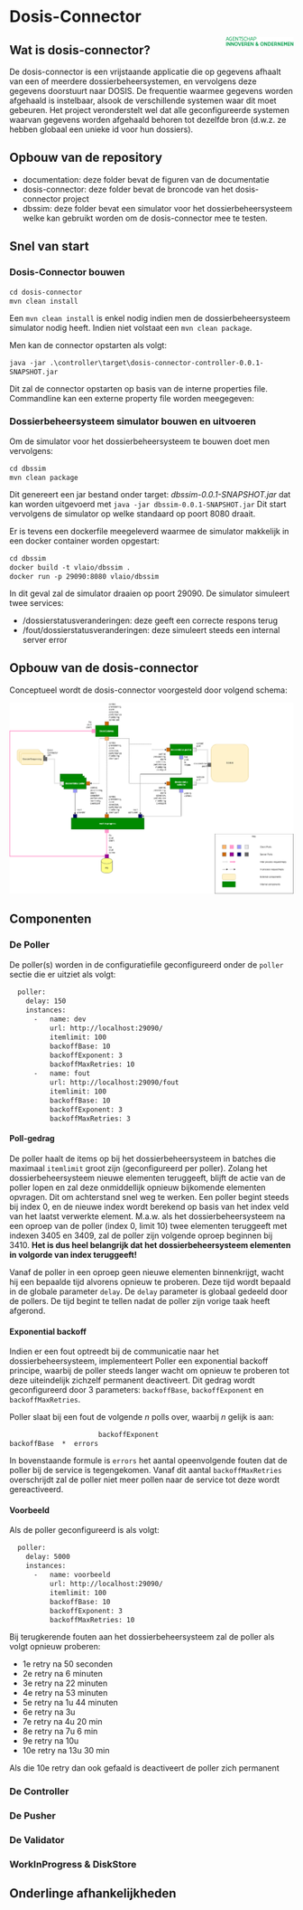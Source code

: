 # Dosis-Connector

<img src="documentation/logo-aio.svg" align="right" alt="Agentschap Innovatie en Ondernemen" width="120">

## Wat is dosis-connector?

De dosis-connector is een vrijstaande applicatie die op gegevens afhaalt van een of 
meerdere dossierbeheersystemen, en vervolgens deze gegevens doorstuurt naar DOSIS. 
De frequentie waarmee gegevens worden afgehaald is instelbaar, alsook de verschillende
systemen waar dit moet gebeuren. Het project veronderstelt wel dat alle 
geconfigureerde systemen waarvan gegevens worden afgehaald behoren tot dezelfde
bron (d.w.z. ze hebben globaal een unieke id voor hun dossiers).

## Opbouw van de repository

* documentation: deze folder bevat de figuren van de documentatie
* dosis-connector: deze folder bevat de broncode van het dosis-connector project
* dbssim: deze folder bevat een simulator voor het dossierbeheersysteem welke kan
gebruikt worden om de dosis-connector mee te testen.

## Snel van start

### Dosis-Connector bouwen

```
cd dosis-connector
mvn clean install
```

Een ```mvn clean install``` is enkel nodig indien men de dossierbeheersysteem simulator 
nodig heeft. Indien niet volstaat een ```mvn clean package```.

Men kan de connector opstarten als volgt:
```
java -jar .\controller\target\dosis-connector-controller-0.0.1-SNAPSHOT.jar
```
Dit zal de connector opstarten op basis van de interne properties file. Commandline
kan een externe property file worden meegegeven:

### Dossierbeheersysteem simulator bouwen en uitvoeren
Om de simulator voor het dossierbeheersysteem te bouwen doet men vervolgens: 
```
cd dbssim
mvn clean package
```
Dit genereert een jar bestand onder target: *dbssim-0.0.1-SNAPSHOT.jar* dat kan worden
uitgevoerd met ```java -jar dbssim-0.0.1-SNAPSHOT.jar``` Dit start vervolgens de 
simulator op welke standaard op poort 8080 draait.

Er is tevens een dockerfile meegeleverd waarmee de simulator makkelijk in een docker
container worden opgestart:

```
cd dbssim
docker build -t vlaio/dbssim .
docker run -p 29090:8080 vlaio/dbssim
```

In dit geval zal de simulator draaien op poort 29090. De simulator simuleert twee services:
* /dossierstatusveranderingen: deze geeft een correcte respons terug
* /fout/dossierstatusveranderingen: deze simuleert steeds een internal server error

## Opbouw van de dosis-connector

Conceptueel wordt de dosis-connector voorgesteld door volgend schema:

<img src="documentation/ConnectorArchitectuur.png" alt="Architectuur Diagramma"/>

## Componenten
### De Poller

De poller(s) worden in de configuratiefile geconfigureerd onder de ```poller``` sectie die er uitziet als volgt:
```
  poller:
    delay: 150
    instances:
      -   name: dev
          url: http://localhost:29090/
          itemlimit: 100
          backoffBase: 10
          backoffExponent: 3
          backoffMaxRetries: 10
      -   name: fout
          url: http://localhost:29090/fout
          itemlimit: 100
          backoffBase: 10
          backoffExponent: 3
          backoffMaxRetries: 3
```
#### Poll-gedrag
De poller haalt de items op bij het dossierbeheersysteem in batches die maximaal ```itemlimit``` groot zijn (geconfigureerd per poller). Zolang het dossierbeheersysteem nieuwe elementen teruggeeft, blijft de actie van de poller lopen en zal deze onmiddellijk opnieuw bijkomende elementen opvragen. Dit om achterstand snel weg te werken. Een poller begint steeds bij index 0, en de nieuwe index wordt berekend op basis van het index veld van het laatst verwerkte element. M.a.w. als het dossierbeheersysteem na een oproep van de poller (index 0, limit 10) twee elementen teruggeeft met indexen 3405 en 3409, zal de poller zijn volgende oproep beginnen bij 3410. **Het is dus heel belangrijk dat het dossierbeheersysteem elementen in volgorde van index teruggeeft!**

Vanaf de poller in een oproep geen nieuwe elementen binnenkrijgt, wacht hij een bepaalde tijd alvorens opnieuw te proberen. Deze tijd wordt bepaald in de globale parameter ```delay```. De ```delay``` parameter is globaal gedeeld door de pollers. De tijd begint te tellen nadat de poller zijn vorige taak heeft afgerond.

#### Exponential backoff

Indien er een fout optreedt bij de communicatie naar het dossierbeheersysteem, implementeert Poller een exponential backoff principe, waarbij de poller steeds langer wacht om opnieuw te proberen tot deze uiteindelijk zichzelf permanent deactiveert. Dit gedrag wordt geconfigureerd door 3 parameters: ```backoffBase```, ```backoffExponent``` en ```backoffMaxRetries```. 

Poller slaat bij een fout de volgende *n* polls over, waarbij *n* gelijk is aan: 

```
                      backoffExponent
backoffBase  *  errors               
```

In bovenstaande formule is ```errors``` het aantal opeenvolgende fouten dat de poller bij de service is tegengekomen. Vanaf dit aantal ```backoffMaxRetries``` overschrijdt zal de poller niet meer pollen naar de service tot deze wordt gereactiveerd. 

#### Voorbeeld

Als de poller geconfigureerd is als volgt:

```
  poller:
    delay: 5000
    instances:
      -   name: voorbeeld
          url: http://localhost:29090/
          itemlimit: 100
          backoffBase: 10
          backoffExponent: 3
          backoffMaxRetries: 10
```

Bij terugkerende fouten aan het dossierbeheersysteem zal de poller als volgt opnieuw proberen:

* 1e retry na 50 seconden
* 2e retry na 6 minuten
* 3e retry na 22 minuten
* 4e retry na 53 minuten
* 5e retry na 1u 44 minuten
* 6e retry na 3u
* 7e retry na 4u 20 min
* 8e retry na 7u 6 min
* 9e retry na 10u
* 10e retry na 13u 30 min

Als die 10e retry dan ook gefaald is deactiveert de poller zich permanent


### De Controller
### De Pusher
### De Validator
### WorkInProgress & DiskStore
## Onderlinge afhankelijkheden
